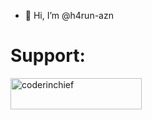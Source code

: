 - 👋 Hi, I’m @h4run-azn
# Support:
<a href="https://www.buymeacoffee.com/harunazun47" target="_blank"><img align="left" src="https://camo.githubusercontent.com/28aae05a0fba45679e8e27d90609601e249b64a5fe30dfef05495de4f4e318d4/68747470733a2f2f63646e2e6275796d6561636f666665652e636f6d2f627574746f6e732f76322f64656661756c742d79656c6c6f772e706e67" height="50" width="210" alt="coderinchief" data-canonical-src="https://cdn.buymeacoffee.com/buttons/v2/default-yellow.png" style="max-width: 100%;"></a>
